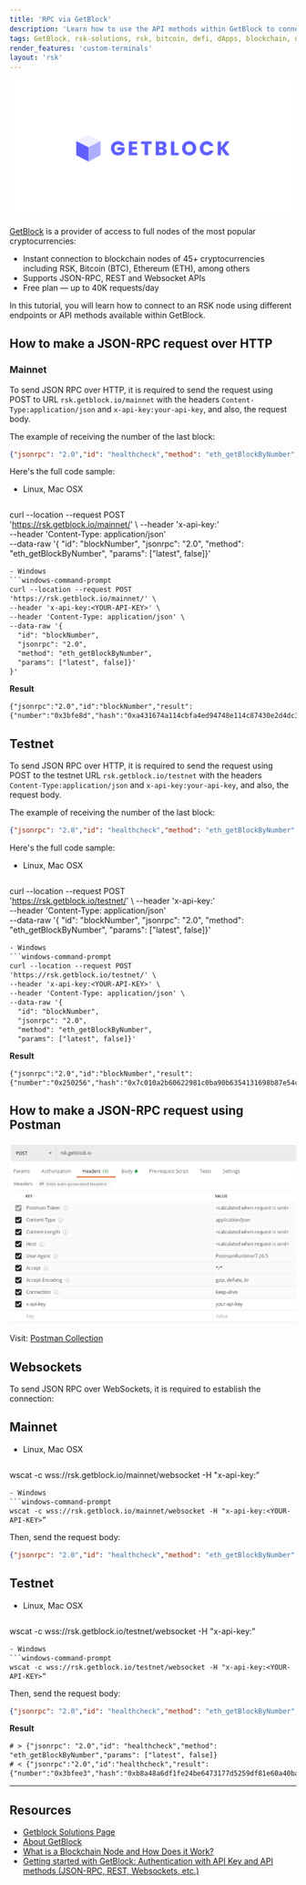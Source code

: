 ```yaml
---
title: 'RPC via GetBlock'
description: 'Learn how to use the API methods within GetBlock to connect to an RSK node'
tags: GetBlock, rsk-solutions, rsk, bitcoin, defi, dApps, blockchain, node, tutorial, docs, api, websocket, json-rpc
render_features: 'custom-terminals'
layout: 'rsk'
---
```


![GetBlock - Banner](/assets/img/solutions/getblock/getblock_logo.png)

[GetBlock](/solutions/getblock/) is a provider of access to full nodes of the most popular cryptocurrencies:
- Instant connection to blockchain nodes of 45+ cryptocurrencies including  RSK, Bitcoin (BTC), Ethereum (ETH), among others
- Supports JSON-RPC, REST and Websocket APIs
- Free plan — up to 40K requests/day

In this tutorial, you will learn how to connect to an RSK node using different endpoints or API methods available within GetBlock.

## How to make a JSON-RPC request over HTTP

### Mainnet

To send JSON RPC over HTTP, it is required to send the request using POST to URL `rsk.getblock.io/mainnet` with the headers `Content-Type:application/json` and `x-api-key:your-api-key`, and also, the request body. 

The example of receiving the number of the last block:

```json
{"jsonrpc": "2.0","id": "healthcheck","method": "eth_getBlockByNumber","params": ["latest", false]}
```

Here's the full code sample:

[](#top "multiple-terminals")
- Linux, Mac OSX
  ```shell
curl --location --request POST         
'https://rsk.getblock.io/mainnet/' \ 
--header 'x-api-key:<YOUR-API-KEY>' \
--header 'Content-Type: application/json' \
--data-raw '{
    "id": "blockNumber", 
    "jsonrpc": "2.0", 
    "method": "eth_getBlockByNumber", 
    "params": ["latest", false]}'
  ```
- Windows
  ```windows-command-prompt
curl --location --request POST         
'https://rsk.getblock.io/mainnet/' \ 
--header 'x-api-key:<YOUR-API-KEY>' \
--header 'Content-Type: application/json' \
--data-raw '{
    "id": "blockNumber", 
    "jsonrpc": "2.0", 
    "method": "eth_getBlockByNumber", 
    "params": ["latest", false]}'
}'
```

**Result**

```shell
{"jsonrpc":"2.0","id":"blockNumber","result":{"number":"0x3bfe8d","hash":"0xa431674a114cbfa4ed94748e114c87430e2d4dc325e34e52688bbcbdc1eabd9b"......
```

## Testnet

To send JSON RPC over HTTP, it is required to send the request using POST to the testnet URL `rsk.getblock.io/testnet` with the headers `Content-Type:application/json` and `x-api-key:your-api-key`, and also, the request body. 

The example of receiving the number of the last block:

```json
{"jsonrpc": "2.0","id": "healthcheck","method": "eth_getBlockByNumber","params": ["latest", false]}
```

Here's the full code sample:
    
[](#top "multiple-terminals")
- Linux, Mac OSX
  ```shell
curl --location --request POST         
'https://rsk.getblock.io/testnet/' \ 
--header 'x-api-key:<YOUR-API-KEY>' \
--header 'Content-Type: application/json' \
--data-raw '{
    "id": "blockNumber", 
    "jsonrpc": "2.0", 
    "method": "eth_getBlockByNumber", 
    "params": ["latest", false]}'
  ```
- Windows
  ```windows-command-prompt
curl --location --request POST         
'https://rsk.getblock.io/testnet/' \ 
--header 'x-api-key:<YOUR-API-KEY>' \
--header 'Content-Type: application/json' \
--data-raw '{
    "id": "blockNumber", 
    "jsonrpc": "2.0", 
    "method": "eth_getBlockByNumber", 
    "params": ["latest", false]}'
  ```

**Result**

```shell
{"jsonrpc":"2.0","id":"blockNumber","result":{"number":"0x250256","hash":"0x7c010a2b60622981c0ba90b6354131698b87e54cfa8fe21ee9616d64b715eed8".......,
```

## How to make a JSON-RPC request using Postman

![GetBlock - PostmanRequest](/assets/img/solutions/getblock/postman.png)

Visit: [Postman Collection](https://getblock.io/docs/get-started/postman-collection/)

## Websockets

To send JSON RPC over WebSockets, it is required to establish the connection:

## Mainnet
    
[](#top "multiple-terminals")
- Linux, Mac OSX
  ```shell
wscat -c wss://rsk.getblock.io/mainnet/websocket -H "x-api-key:<YOUR-API-KEY>”
  ```
- Windows
  ```windows-command-prompt
wscat -c wss://rsk.getblock.io/mainnet/websocket -H "x-api-key:<YOUR-API-KEY>”
  ```

Then, send the request body:

```json
{"jsonrpc": "2.0","id": "healthcheck","method": "eth_getBlockByNumber","params": ["latest", false]}
```

## Testnet
    
[](#top "multiple-terminals")
- Linux, Mac OSX
  ```shell
wscat -c wss://rsk.getblock.io/testnet/websocket -H "x-api-key:<YOUR-API-KEY>”
  ```
- Windows
  ```windows-command-prompt
wscat -c wss://rsk.getblock.io/testnet/websocket -H "x-api-key:<YOUR-API-KEY>”
  ```
    
Then, send the request body:

```json
{"jsonrpc": "2.0","id": "healthcheck","method": "eth_getBlockByNumber","params": ["latest", false]}
```

**Result**

```shell
# > {"jsonrpc": "2.0","id": "healthcheck","method": "eth_getBlockByNumber","params": ["latest", false]}
# < {"jsonrpc":"2.0","id":"healthcheck","result":{"number":"0x3bfee3","hash":"0xb8a48a6df1fe24be6473177d5259df81e60a40bafee174b7ed37274c57d5ced3","parentHash":"0xdd07746cc68e303ff5d567ae1d19e7732bb9f8a02c8d6d71db5312337fe265c9",
```

----

## Resources

- [Getblock Solutions Page](/solutions/getblock/)
- [About GetBlock](https://getblock.io/about)
- [What is a Blockchain Node and How Does it Work?](https://getblock.io/blog/what-is-a-blockchain-node-and-how-does-it-work)
- [Getting started with GetBlock: Authentication with API Key and API methods (JSON-RPC, REST, Websockets, etc.)](https://getblock.io/docs)